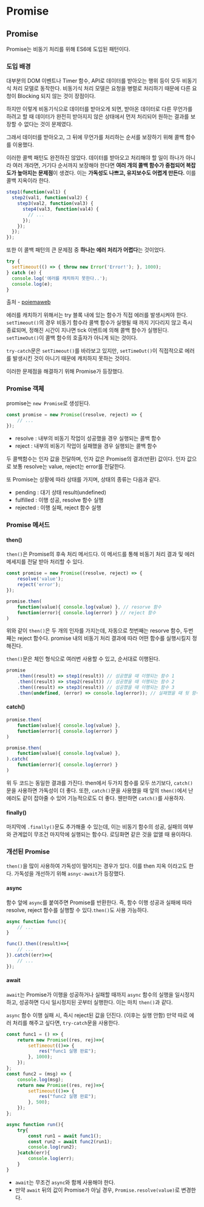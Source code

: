 # Promise

## Promise

Promise는 비동기 처리를 위해 ES6에 도입된 패턴이다.



### 도입 배경

대부분의 DOM 이벤트나 Timer 함수, API로 데이터를 받아오는 행위 등이 모두 비동기식 처리 모델로 동작한다. 비동기식 처리 모델은 요청을 병렬로 처리하기 때문에 다른 요청이 Blocking 되지 않는 것이 장점이다.

하지만 이렇게 비동기식으로 데이터를 받아오게 되면, 받아온 데이터로 다른 무언가를 하려고 할 때 데이터가 완전히 받아지지 않은 상태에서 먼저 처리되어 원하는 결과를 보장할 수 없다는 것이 문제였다.

그래서 데이터를 받아오고, 그 뒤에 무언가를 처리하는 순서를 보장하기 위해 콜백 함수를 이용했다.

이러한 콜백 패턴도 완전하진 않았다. 데이터를 받아오고 처리해야 할 일이 하나가 아니라 여러 개라면, 거기다 순서까지 보장해야 한다면 **여러 개의 콜백 함수가 중첩되어 복잡도가 높아지는 문제점**이 생겼다. 이는 **가독성도 나쁘고, 유지보수도 어렵게 만든다.** 이를 콜백 지옥이라 한다.

```js
step1(function(val1) {
  step2(val1, function(val2) {
    step3(val2, function(val3) {
      step4(val3, function(val4) {
        // ...
      });
    });
  });
});
```

또한 이 콜백 패턴의 큰 문제점 중 **하나는 에러 처리가 어렵다**는 것이었다.

```js
try {
  setTimeout(() => { throw new Error('Error!'); }, 1000);
} catch (e) {
  console.log('에러를 캐치하지 못한다..');
  console.log(e);
}
```

출처 - [poiemaweb](https://poiemaweb.com/es6-promise)

에러를 캐치하기 위해서는 try 블록 내에 있는 함수가 직접 에러를 발생시켜야 한다. `setTimeout()`의 경우 비동기 함수라 콜백 함수가 실행될 때 까지 기다리지 않고 즉시 종료되며, 정해진 시간이 지나면 tick 이벤트에 의해 콜백 함수가 실행된다. `setTimeOut()`이 콜백 함수의 호출자가 아니게 되는 것이다.

`try-catch`문은 `setTimeout()`를 바라보고 있지만, `setTimeOut()`이 직접적으로 에러를 발생시킨 것이 아니기 때문에 캐치하지 못하는 것이다.

이러한 문제점을 해결하기 위해 Promise가 등장했다.



### Promise 객체

promise는 `new Promise`로 생성된다.

```js
const promise = new Promise((resolve, reject) => {
    // ...
});
```

* resolve : 내부의 비동기 작업이 성공했을 경우 실행되는 콜백 함수
* reject : 내부의 비동기 작업이 실패했을 경우 실행되는 콜백 함수

두 콜백함수는 인자 값을 전달하며, 인자 값은 Promise의 결과(반환) 값이다. 인자 값으로 보통 resolve는 value, reject는 error를 전달한다.

또 Promise는 상황에 따라 상태를 가지며, 상태의 종류는 다음과 같다.

* pending : 대기 상태 result(undefined)
* fulfilled : 이행 성공, resolve 함수 실행
* rejected : 이행 실패, reject 함수 실행



### Promise 메서드

#### then()

`then()`은 Promise의 후속 처리 메서드다. 이 메서드를 통해 비동기 처리 결과 및 에러 메세지를 전달 받아 처리할 수 있다.

```js
const promise = new Promise((resolve, reject) => {
    resolve('value');
    reject('error');
});

promise.then(
    function(value){ console.log(value) }, // resorve 함수
    function(error){ console.log(error) } // reject 함수
)
```

위와 같이 `then()`은 두 개의 인자를 가지는데, 자동으로 첫번째는 resorve 함수, 두번째는 reject 함수다. promise 내의 비동기 처리 결과에 따라 어떤 함수를 실행시킬지 정해진다.

`then()`문은 체인 형식으로 여러번 사용할 수 있고, 순서대로 이행된다.

```js
promise
    .then((result) => step1(result)) // 성공했을 때 이행되는 함수 1
    .then((result) => step2(result)) // 성공했을 때 이행되는 함수 2
    .then((result) => step3(result)) // 성공했을 때 이행되는 함수 3
    .then(undefined, (error) => console.log(error)); // 실패했을 때 뒷 함수 이행
```

#### catch()

```js
promise.then(
    function(value){ console.log(value) },
    function(error){ console.log(error) }
)

promise.then(
    function(value){ console.log(value) },
).catch(
    function(error){ console.log(error) }
)
```

위 두 코드는 동일한 결과를 가진다. then에서 두가지 함수를 모두 쓰기보다, `catch()`문을 사용하면 가독성이 더 좋다. 또한, `catch()`문을 사용했을 때 앞의 `then()`에서 난 에러도 같이 잡아줄 수 있어 기능적으로도 더 좋다. 웬만하면 `catch()`를 사용하자.

#### finally()

마지막에 `.finally()`문도 추가해줄 수 있는데, 이는 비동기 함수의 성공, 실패의 여부와 관계없이 무조건 마지막에 실행되는 함수다. 로딩화면 같은 것을 없앨 때 용이하다.



### 개선된 Promise

`then()`을 많이 사용하여 가독성이 떨어지는 경우가 있다. 이를 then 지옥 이라고도 한다. 가독성을 개선하기 위해 `asnyc-await`가 등장했다.

#### async

함수 앞에 `async`를 붙여주면 Promise를 반환한다. 즉, 함수 이행 성공과 실패에 따라 resolve, reject 함수를 실행할 수 있다.`then()`도 사용 가능하다.

```js
async function func(){
    // ...
}

func().then((result)=>{
    // ... 
}).catch((err)=>{
    // ...
});
```

#### await

`await`는 Promise가 이행을 성공하거나 실패할 때까지 `async` 함수의 실행을 일시정지하고, 성공하면 다시 일시정지된 곳부터 실행한다. 이는 마치 `then()`과 같다.

`async` 함수 이행 실패 시, 즉시 reject된 값을 던진다. (이후는 실행 안함) 만약 따로 에러 처리를 해주고 싶다면, `try-catch`문을 사용한다.

```js
const func1 = () => {
    return new Promise((res, rej)=>{
        setTimeout(()=> {
            res("func1 실행 완료");
        }, 1000);
    });
};
const func2 = (msg) => {
    console.log(msg);
    return new Promise((res, rej)=>{
        setTimeout(()=> {
            res("func2 실행 완료");
        }, 500);
    });
};

async function run(){
    try{
        const run1 = await func1();
        const run2 = await func2(run1);
        console.log(run2);
    }catch(err){
        console.log(err);
    }
}
```

* `await`는 무조건 `async`와 함께 사용해야 한다.
* 만약 `await` 뒤의 값이 Promise가 아닐 경우, `Promise.resolve(value)`로 변경한다.
